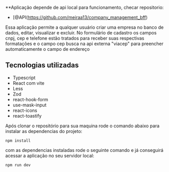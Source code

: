 
**Aplicação depende de api local para funcionamento, checar repositorio:

- [@API(https://github.com/meiraa13/company_management_bff)

Essa aplicação permite a qualquer usuário criar uma empresa no banco de dados, editar, visualizar e excluir.
No formulário de cadastro os campos cnpj, cep e telefone estão tratados para receber suas respectivas formatações 
e o campo cep busca na api externa "viacep" para preencher automaticamente o campo de endereço

## Tecnologias utilizadas

- Typescript
- React com vite
- Less
- Zod
- react-hook-form
- use-mask-input
- react-icons
- react-toastify

Após clonar o repositório para sua maquina rode o comando abaixo para instalar as dependencias do projeto:

```
npm install
```
com as dependencias instaladas rode o seguinte comando e já conseguirá acessar a aplicação no seu servidor local:

```
npm run dev
```

